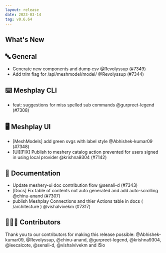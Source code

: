 ```yaml
---
layout: release
date: 2023-03-14
tag: v0.6.64
---
```


## What's New
## 🔤 General
- Generate new components and dump csv @Revolyssup (#7349)
- Add trim flag for /api/meshmodel/model/<modelname>  @Revolyssup (#7344)

## ⌨️ Meshplay CLI

- feat: suggestions for miss spelled sub commands @gurpreet-legend (#7308)

## 🖥 Meshplay UI

- [MeshModels] add green svgs with label style @Abhishek-kumar09 (#7348)
- [UI][FIX] Publish to meshery catalog action prevented for users signed in using local provider @krishna9304 (#7142)

## 📖 Documentation

- Update meshery-ui doc contribution flow @senali-d (#7343)
- [Docs] Fix table of contents not auto generated and add auto-scrolling @chinu-anand (#7307)
- publish Meshplay Connections and thier Actions table in docs ( /architecture ) @vishalvivekm (#7317)

## 👨🏽‍💻 Contributors

Thank you to our contributors for making this release possible:
@Abhishek-kumar09, @Revolyssup, @chinu-anand, @gurpreet-legend, @krishna9304, @leecalcote, @senali-d, @vishalvivekm and l5io
